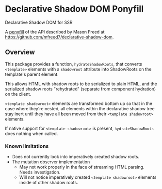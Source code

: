 # Declarative Shadow DOM Ponyfill

Declarative Shadow DOM for SSR

A [ponyfill](https://ponyfill.com/) of the API described by Mason Freed at https://github.com/mfreed7/declarative-shadow-dom.

## Overview

This package provides a function, `hydrateShadowRoots`, that converts `<template>` elements with a `shadowroot` attribute into ShadowRoots on the template's parent element.

This allows HTML with shadow roots to be serialized to plain HTML, and the serialized shadow roots "rehydrated" (separate from component hydration) on the client.

`<template shadowroot>` elements are transformed bottom up so that in the case where they're nested, all elements within the declarative shadow tree stay inert until they have all been moved from their `<template shadowroot>` elements.

If native support for `<template shadowroot>` is present, `hydrateShadowRoots` does nothing when called.

### Known limitations

* Does not currently look into imperatively created shadow roots.
* The mutation observer implementation
  * May not work properly in the face of streaming HTML parsing. Needs investigation.
  * Will not notice imperatively created `<template shadowroot>` elements inside of other shadow roots.

